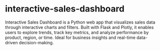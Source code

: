# interactive-sales-dashboard
Interactive Sales Dashboard is a Python web app that visualizes sales data through interactive charts and filters. Built with Flask and Plotly, it enables users to explore trends, track key metrics, and analyze performance by product, region, or time. Ideal for business insights and real-time data-driven decision-making.
